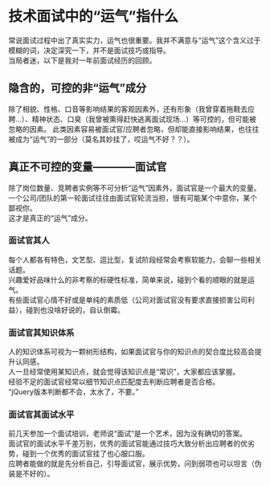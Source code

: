 # 技术面试中的“运气”指什么  

常说面试过程中出了真实实力，运气也很重要。我并不满意与“运气”这个含义过于模糊的词，决定深究一下，并不是面试技巧或指导。  
当局者迷，以下是我对一年前面试经历的回顾。  

## 隐含的，可控的非“运气”成分  

除了相貌、性格、口音等影响结果的客观因素外，还有形象（我曾穿着拖鞋去应聘...）、精神状态、口臭（我曾被熏得赶快逃离面试现场...）等可控的，但可能被忽略的因素。
此类因素容易被面试官/应聘者忽略，但却能直接影响结果，也往往被成为“运气”的一部分（莫名其妙挂了，哎运气不好？？）。

## 真正不可控的变量————面试官  

除了岗位数量、竞聘者实例等不可分析“运气”因素外，面试官是一个最大的变量。  
一个公司/团队的第一轮面试往往由面试官轮流当担，很有可能某个中意你，某个鄙视你。  
这才是真正的“运气”成分。  

### 面试官其人  

每个人都各有特色，文艺型、逗比型，复试阶段经常会考察软能力，会聊一些相关话题。  
兴趣爱好品味什么的非考察的标硬性标准，简单来说，碰到个看的顺眼的就是运气。  
有些面试官心情不好或是单纯的素质低（公司对面试官没有要求直接损害公司利益），碰到也没啥好说的，自认倒霉。    

### 面试官其知识体系  

人的知识体系可视为一颗树形结构，如果面试官与你的知识点的契合度比较高会提升认同感。  
人一旦经常使用某知识点，就会觉得该知识点是“常识”，大家都应该掌握。  
经验不足的面试官经常以细节知识点匹配度去判断应聘者是否合格。  
“jQuery版本判断都不会，太水了，不要。”  

### 面试官其面试水平  

前几天参加一个面试培训，老师说“面试”是一个艺术，因为没有确切的答案。  
面试官的面试水平千差万别，优秀的面试官能通过技巧大致分析出应聘者的优劣势，碰到一个优秀的面试官挂了也心服口服。  
应聘者能做的就是先分析自己，引导面试官，展示优势，问到弱项也可以坦言（伪装是不好的）。   
